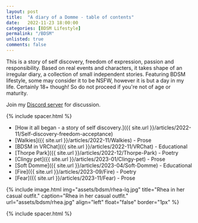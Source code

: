 ```yaml
---
layout: post
title:  "A diary of a Domme - table of contents"
date:   2022-11-23 18:00:00
categories: [BDSM Lifestyle]
permalink: "/BDSM"
unlisted: true
comments: false
---
```

This is a story of self discovery, freedom of expression, passion and responsibility. Based on real events and characters, it takes shape of an irregular diary, a collection of small independent stories. Featuring BDSM lifestyle, some may consider it to be NSFW, however it is but a day in my life. Certainly 18+ though! So do not proceed if you're not of age or maturity.

Join my [Discord server](https://discord.gg/m2PFpymQb9) for discussion.

<!--more-->

{% include spacer.html %}

* [How it all began - a story of self discovery.]({{ site.url }}/articles/2022-11/Self-discovery-freedom-acceptance)
* [Walkies]({{ site.url }}/articles/2022-11/Walkies) - Prose
* [BDSM in VRChat]({{ site.url }}/articles/2022-11/VRChat) - Educational
* [Thorpe Park]({{ site.url }}/articles/2022-12/Thorpe-Park) - Poetry
* [Clingy pet]({{ site.url }}/articles/2023-01/Clingy-pet) - Prose
* [Soft Domme]({{ site.url }}/articles/2023-04/Soft-Domme) - Educational
* [Fire]({{ site.url }}/articles/2023-09/Fire) - Poetry
* [Fear]({{ site.url }}/articles/2023-11/Fear) - Prose

{% include image.html
  img="assets/bdsm/rhea-lq.jpg"
  title="Rhea in her casual outfit."
  caption="Rhea in her casual outfit."
  url="assets/bdsm/rhea.jpg"
  align="left"
  float="false"
  border="1px"
%}

{% include spacer.html %}
